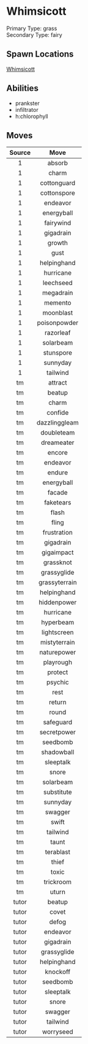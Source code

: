 # Whimsicott  
Primary Type: grass  
Secondary Type: fairy  
  
## Spawn Locations  
[Whimsicott](/data/spawn_presets/whimsicott.md)  
  
## Abilities  
  * prankster
  * infiltrator
  * h:chlorophyll
  
  
## Moves  
  
| Source | Move |  
|:---:|:---:|  
| 1 | absorb |  
| 1 | charm |  
| 1 | cottonguard |  
| 1 | cottonspore |  
| 1 | endeavor |  
| 1 | energyball |  
| 1 | fairywind |  
| 1 | gigadrain |  
| 1 | growth |  
| 1 | gust |  
| 1 | helpinghand |  
| 1 | hurricane |  
| 1 | leechseed |  
| 1 | megadrain |  
| 1 | memento |  
| 1 | moonblast |  
| 1 | poisonpowder |  
| 1 | razorleaf |  
| 1 | solarbeam |  
| 1 | stunspore |  
| 1 | sunnyday |  
| 1 | tailwind |  
| tm | attract |  
| tm | beatup |  
| tm | charm |  
| tm | confide |  
| tm | dazzlinggleam |  
| tm | doubleteam |  
| tm | dreameater |  
| tm | encore |  
| tm | endeavor |  
| tm | endure |  
| tm | energyball |  
| tm | facade |  
| tm | faketears |  
| tm | flash |  
| tm | fling |  
| tm | frustration |  
| tm | gigadrain |  
| tm | gigaimpact |  
| tm | grassknot |  
| tm | grassyglide |  
| tm | grassyterrain |  
| tm | helpinghand |  
| tm | hiddenpower |  
| tm | hurricane |  
| tm | hyperbeam |  
| tm | lightscreen |  
| tm | mistyterrain |  
| tm | naturepower |  
| tm | playrough |  
| tm | protect |  
| tm | psychic |  
| tm | rest |  
| tm | return |  
| tm | round |  
| tm | safeguard |  
| tm | secretpower |  
| tm | seedbomb |  
| tm | shadowball |  
| tm | sleeptalk |  
| tm | snore |  
| tm | solarbeam |  
| tm | substitute |  
| tm | sunnyday |  
| tm | swagger |  
| tm | swift |  
| tm | tailwind |  
| tm | taunt |  
| tm | terablast |  
| tm | thief |  
| tm | toxic |  
| tm | trickroom |  
| tm | uturn |  
| tutor | beatup |  
| tutor | covet |  
| tutor | defog |  
| tutor | endeavor |  
| tutor | gigadrain |  
| tutor | grassyglide |  
| tutor | helpinghand |  
| tutor | knockoff |  
| tutor | seedbomb |  
| tutor | sleeptalk |  
| tutor | snore |  
| tutor | swagger |  
| tutor | tailwind |  
| tutor | worryseed |  
  
